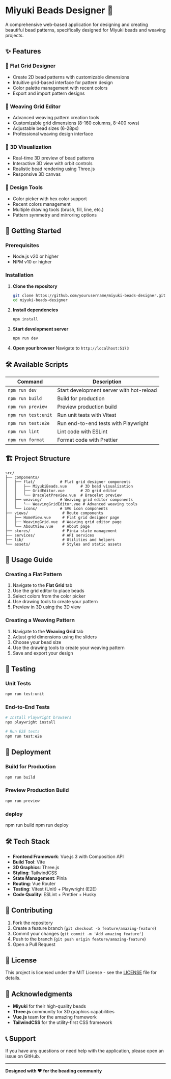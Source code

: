 # Miyuki Beads Designer 🎨

A comprehensive web-based application for designing and creating beautiful bead patterns, specifically designed for Miyuki beads and weaving projects.

## ✨ Features

### 🎯 **Flat Grid Designer**
- Create 2D bead patterns with customizable dimensions
- Intuitive grid-based interface for pattern design
- Color palette management with recent colors
- Export and import pattern designs

### 🧵 **Weaving Grid Editor**
- Advanced weaving pattern creation tools
- Customizable grid dimensions (8-160 columns, 8-400 rows)
- Adjustable bead sizes (6-28px)
- Professional weaving design interface

### 🔮 **3D Visualization**
- Real-time 3D preview of bead patterns
- Interactive 3D view with orbit controls
- Realistic bead rendering using Three.js
- Responsive 3D canvas

### 🎨 **Design Tools**
- Color picker with hex color support
- Recent colors management
- Multiple drawing tools (brush, fill, line, etc.)
- Pattern symmetry and mirroring options

## 🚀 Getting Started

### Prerequisites
- Node.js v20 or higher
- NPM v10 or higher

### Installation

1. **Clone the repository**
   ```bash
   git clone https://github.com/yourusername/miyuki-beads-designer.git
   cd miyuki-beads-designer
   ```

2. **Install dependencies**
   ```bash
   npm install
   ```

3. **Start development server**
   ```bash
   npm run dev
   ```

4. **Open your browser**
   Navigate to `http://localhost:5173`

## 🛠️ Available Scripts

| Command | Description |
|---------|-------------|
| `npm run dev` | Start development server with hot-reload |
| `npm run build` | Build for production |
| `npm run preview` | Preview production build |
| `npm run test:unit` | Run unit tests with Vitest |
| `npm run test:e2e` | Run end-to-end tests with Playwright |
| `npm run lint` | Lint code with ESLint |
| `npm run format` | Format code with Prettier |

## 🏗️ Project Structure

```
src/
├── components/
│   ├── flat/           # Flat grid designer components
│   │   ├── MiyukiBeads.vue      # 3D bead visualization
│   │   ├── GridEditor.vue       # 2D grid editor
│   │   └── BraceletPreview.vue  # Bracelet preview
│   ├── weaving/        # Weaving grid editor components
│   │   └── WeavingGridEditor.vue # Advanced weaving tools
│   └── icons/          # SVG icon components
├── views/               # Route components
│   ├── HomeView.vue     # Flat grid designer page
│   ├── WeavingGrid.vue  # Weaving grid editor page
│   └── AboutView.vue    # About page
├── stores/              # Pinia state management
├── services/            # API services
├── lib/                 # Utilities and helpers
└── assets/              # Styles and static assets
```

## 🎨 Usage Guide

### Creating a Flat Pattern
1. Navigate to the **Flat Grid** tab
2. Use the grid editor to place beads
3. Select colors from the color picker
4. Use drawing tools to create your pattern
5. Preview in 3D using the 3D view

### Creating a Weaving Pattern
1. Navigate to the **Weaving Grid** tab
2. Adjust grid dimensions using the sliders
3. Choose your bead size
4. Use the drawing tools to create your weaving pattern
5. Save and export your design

## 🧪 Testing

### Unit Tests
```bash
npm run test:unit
```

### End-to-End Tests
```bash
# Install Playwright browsers
npx playwright install

# Run E2E tests
npm run test:e2e
```

## 🚀 Deployment

### Build for Production
```bash
npm run build
```

### Preview Production Build
```bash
npm run preview
```

### deploy
npm run build
npm run deploy

## 🛠️ Tech Stack

- **Frontend Framework**: Vue.js 3 with Composition API
- **Build Tool**: Vite
- **3D Graphics**: Three.js
- **Styling**: TailwindCSS
- **State Management**: Pinia
- **Routing**: Vue Router
- **Testing**: Vitest (Unit) + Playwright (E2E)
- **Code Quality**: ESLint + Prettier + Husky

## 🤝 Contributing

1. Fork the repository
2. Create a feature branch (`git checkout -b feature/amazing-feature`)
3. Commit your changes (`git commit -m 'Add amazing feature'`)
4. Push to the branch (`git push origin feature/amazing-feature`)
5. Open a Pull Request

## 📝 License

This project is licensed under the MIT License - see the [LICENSE](LICENSE) file for details.

## 🙏 Acknowledgments

- **Miyuki** for their high-quality beads
- **Three.js** community for 3D graphics capabilities
- **Vue.js** team for the amazing framework
- **TailwindCSS** for the utility-first CSS framework

## 📞 Support

If you have any questions or need help with the application, please open an issue on GitHub.

---

**Designed with ❤️ for the beading community**
